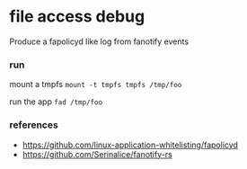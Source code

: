 file access debug
===

Produce a fapolicyd like log from fanotify events

### run

mount a tmpfs `mount -t tmpfs tmpfs /tmp/foo`

run the app `fad /tmp/foo`

### references

- https://github.com/linux-application-whitelisting/fapolicyd
- https://github.com/Serinalice/fanotify-rs
